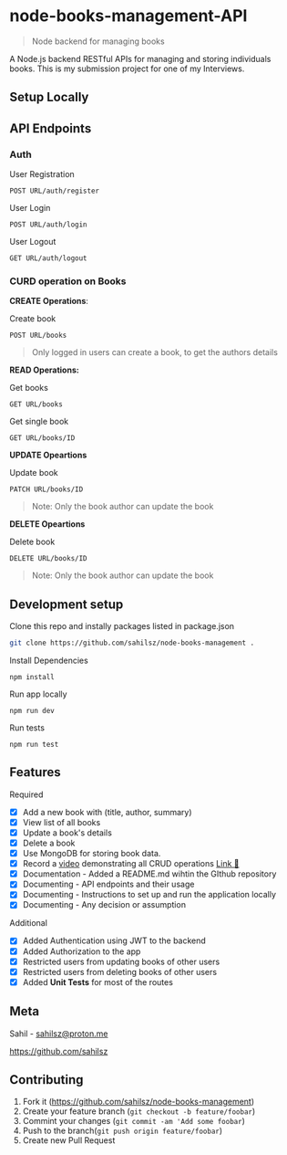 # node-books-management-API
> Node backend for managing books

A Node.js backend RESTful APIs for managing and storing individuals books. This is my submission project for one of my Interviews.

## Setup Locally


## API Endpoints

### Auth
User Registration
```
POST URL/auth/register
```
User Login
```
POST URL/auth/login
```
User Logout
```
GET URL/auth/logout
```

### CURD operation on Books

**CREATE Operations**:

Create book
```
POST URL/books
```
> Only logged in users can create a book, to get the authors details

**READ Operations:**

Get books
```
GET URL/books
```
Get single book
```
GET URL/books/ID
```

**UPDATE Opeartions**

Update book
```
PATCH URL/books/ID
```
> Note: Only the book author can update the book

**DELETE Opeartions**

Delete book
```
DELETE URL/books/ID
```
> Note: Only the book author can update the book

## Development setup

Clone this repo and instally packages listed in package.json
```bash
git clone https://github.com/sahilsz/node-books-management .
```

Install Dependencies
```
npm install
```

Run app locally
```
npm run dev
```

Run tests
```
npm run test
```

## Features
Required
- [x] Add a new book with (title, author, summary)
- [x] View list of all books
- [x] Update a book's details
- [x] Delete a book
- [x] Use MongoDB for storing book data.
- [x] Record a [video](https://youtu.be/-n8i7IfDyE4) demonstrating all CRUD operations [Link 🔗](https://youtu.be/-n8i7IfDyE4)
- [x] Documentation - Added a README.md wihtin the GIthub repository
- [x] Documenting - API endpoints and their usage
- [x] Documenting - Instructions to set up and run the application locally
- [x] Documenting - Any decision or assumption

Additional
- [x] Added Authentication using JWT to the backend
- [x] Added Authorization to the app
- [x] Restricted users from updating books of other users
- [x] Restricted users from deleting books of other users
- [x] Added **Unit Tests** for most of the routes

## Meta
Sahil - sahilsz@proton.me

https://github.com/sahilsz

## Contributing
1. Fork it (https://github.com/sahilsz/node-books-management)
2. Create your feature branch (`git checkout -b feature/foobar`)
3. Commint your changes (`git commit -am 'Add some foobar`)
4. Push to the branch(`git push origin feature/foobar`)
5. Create new Pull Request
